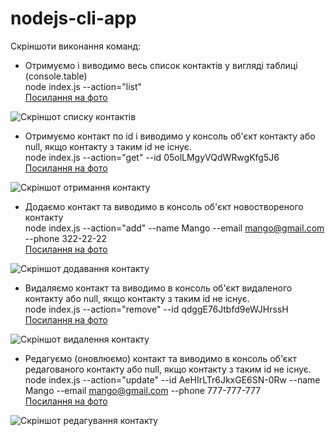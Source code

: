 # nodejs-cli-app

Скріншоти виконання команд:

- Отримуємо і виводимо весь список контактів у вигляді таблиці (console.table)<br>
node index.js --action="list"<br>
[Посилання на фото](https://monosnap.com/file/Vy4XRDQzyeSBtPLRsNF306moWD7mFb)

![Скріншот списку контактів](https://monosnap.com/file/Vy4XRDQzyeSBtPLRsNF306moWD7mFb)

- Отримуємо контакт по id і виводимо у консоль об'єкт контакту або null, якщо контакту з таким id не існує.<br>
node index.js --action="get" --id 05olLMgyVQdWRwgKfg5J6<br>
[Посилання на фото](https://monosnap.com/file/gjNl2iYjc9KCeTOHoeBayORvkTQPA8)

![Скріншот отримання контакту](https://monosnap.com/file/gjNl2iYjc9KCeTOHoeBayORvkTQPA8)

- Додаємо контакт та виводимо в консоль об'єкт новоствореного контакту<br>
node index.js --action="add" --name Mango --email mango@gmail.com --phone 322-22-22<br>
[Посилання на фото](https://monosnap.com/file/EMbHk4SX7dgSfvJqlW94rLyemP0dI0)

![Скріншот додавання контакту](https://monosnap.com/file/EMbHk4SX7dgSfvJqlW94rLyemP0dI0)

- Видаляємо контакт та виводимо в консоль об'єкт видаленого контакту або null, якщо контакту з таким id не існує.<br>
node index.js --action="remove" --id qdggE76Jtbfd9eWJHrssH<br>
[Посилання на фото](https://monosnap.com/file/K2NNeMvQOELIv7wDOx0s5KU78Q7fHD)

![Скріншот видалення контакту](https://monosnap.com/file/K2NNeMvQOELIv7wDOx0s5KU78Q7fHD)

- Редагуємо (оновлюємо) контакт та виводимо в консоль об'єкт редагованого контакту або null, якщо контакту з таким id не існує.<br>
node index.js --action="update" --id AeHIrLTr6JkxGE6SN-0Rw --name Mango --email mango@gmail.com --phone 777-777-777<br>
[Посилання на фото](https://monosnap.com/file/1WFWPwWyXKsDNZZ4pGWREEn34elh3Y)

![Скріншот редагування контакту](https://monosnap.com/file/1WFWPwWyXKsDNZZ4pGWREEn34elh3Y)

